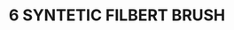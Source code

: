 ---
title: "6 SYNTETIC FILBERT BRUSH"
price: "TBA"
desc: "Opis nije dostupan"
img_path: "/assets/img/A.MIG-8596.jpg"
brand: AMMO
available: true
cat: "tools"
subcat: "SYNTETIC BRUSHES"
subsubcat: "SS"
---